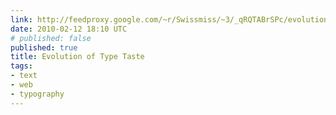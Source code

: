 ```yaml
---
link: http://feedproxy.google.com/~r/Swissmiss/~3/_qRQTABrSPc/evolution-of-type-taste.html
date: 2010-02-12 18:10 UTC
# published: false
published: true
title: Evolution of Type Taste
tags:
- text
- web
- typography
---
```



